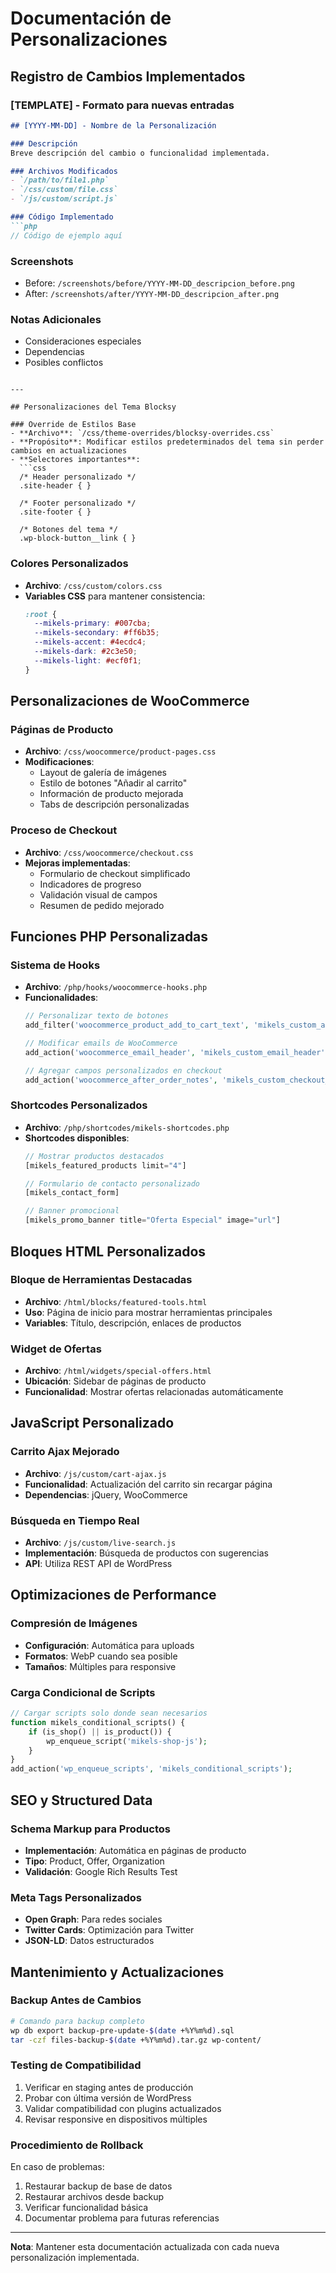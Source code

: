# Documentación de Personalizaciones

## Registro de Cambios Implementados

### [TEMPLATE] - Formato para nuevas entradas
```markdown
## [YYYY-MM-DD] - Nombre de la Personalización

### Descripción
Breve descripción del cambio o funcionalidad implementada.

### Archivos Modificados
- `/path/to/file1.php`
- `/css/custom/file.css`
- `/js/custom/script.js`

### Código Implementado
```php
// Código de ejemplo aquí
```

### Screenshots
- Before: `/screenshots/before/YYYY-MM-DD_descripcion_before.png`
- After: `/screenshots/after/YYYY-MM-DD_descripcion_after.png`

### Notas Adicionales
- Consideraciones especiales
- Dependencias
- Posibles conflictos
```

---

## Personalizaciones del Tema Blocksy

### Override de Estilos Base
- **Archivo**: `/css/theme-overrides/blocksy-overrides.css`
- **Propósito**: Modificar estilos predeterminados del tema sin perder cambios en actualizaciones
- **Selectores importantes**:
  ```css
  /* Header personalizado */
  .site-header { }
  
  /* Footer personalizado */
  .site-footer { }
  
  /* Botones del tema */
  .wp-block-button__link { }
  ```

### Colores Personalizados
- **Archivo**: `/css/custom/colors.css`
- **Variables CSS** para mantener consistencia:
  ```css
  :root {
    --mikels-primary: #007cba;
    --mikels-secondary: #ff6b35;
    --mikels-accent: #4ecdc4;
    --mikels-dark: #2c3e50;
    --mikels-light: #ecf0f1;
  }
  ```

## Personalizaciones de WooCommerce

### Páginas de Producto
- **Archivo**: `/css/woocommerce/product-pages.css`
- **Modificaciones**:
  - Layout de galería de imágenes
  - Estilo de botones "Añadir al carrito"
  - Información de producto mejorada
  - Tabs de descripción personalizadas

### Proceso de Checkout
- **Archivo**: `/css/woocommerce/checkout.css`
- **Mejoras implementadas**:
  - Formulario de checkout simplificado
  - Indicadores de progreso
  - Validación visual de campos
  - Resumen de pedido mejorado

## Funciones PHP Personalizadas

### Sistema de Hooks
- **Archivo**: `/php/hooks/woocommerce-hooks.php`
- **Funcionalidades**:
  ```php
  // Personalizar texto de botones
  add_filter('woocommerce_product_add_to_cart_text', 'mikels_custom_add_to_cart_text');
  
  // Modificar emails de WooCommerce
  add_action('woocommerce_email_header', 'mikels_custom_email_header');
  
  // Agregar campos personalizados en checkout
  add_action('woocommerce_after_order_notes', 'mikels_custom_checkout_fields');
  ```

### Shortcodes Personalizados
- **Archivo**: `/php/shortcodes/mikels-shortcodes.php`
- **Shortcodes disponibles**:
  ```php
  // Mostrar productos destacados
  [mikels_featured_products limit="4"]
  
  // Formulario de contacto personalizado
  [mikels_contact_form]
  
  // Banner promocional
  [mikels_promo_banner title="Oferta Especial" image="url"]
  ```

## Bloques HTML Personalizados

### Bloque de Herramientas Destacadas
- **Archivo**: `/html/blocks/featured-tools.html`
- **Uso**: Página de inicio para mostrar herramientas principales
- **Variables**: Título, descripción, enlaces de productos

### Widget de Ofertas
- **Archivo**: `/html/widgets/special-offers.html`
- **Ubicación**: Sidebar de páginas de producto
- **Funcionalidad**: Mostrar ofertas relacionadas automáticamente

## JavaScript Personalizado

### Carrito Ajax Mejorado
- **Archivo**: `/js/custom/cart-ajax.js`
- **Funcionalidad**: Actualización del carrito sin recargar página
- **Dependencias**: jQuery, WooCommerce

### Búsqueda en Tiempo Real
- **Archivo**: `/js/custom/live-search.js`
- **Implementación**: Búsqueda de productos con sugerencias
- **API**: Utiliza REST API de WordPress

## Optimizaciones de Performance

### Compresión de Imágenes
- **Configuración**: Automática para uploads
- **Formatos**: WebP cuando sea posible
- **Tamaños**: Múltiples para responsive

### Carga Condicional de Scripts
```php
// Cargar scripts solo donde sean necesarios
function mikels_conditional_scripts() {
    if (is_shop() || is_product()) {
        wp_enqueue_script('mikels-shop-js');
    }
}
add_action('wp_enqueue_scripts', 'mikels_conditional_scripts');
```

## SEO y Structured Data

### Schema Markup para Productos
- **Implementación**: Automática en páginas de producto
- **Tipo**: Product, Offer, Organization
- **Validación**: Google Rich Results Test

### Meta Tags Personalizados
- **Open Graph**: Para redes sociales
- **Twitter Cards**: Optimización para Twitter
- **JSON-LD**: Datos estructurados

## Mantenimiento y Actualizaciones

### Backup Antes de Cambios
```bash
# Comando para backup completo
wp db export backup-pre-update-$(date +%Y%m%d).sql
tar -czf files-backup-$(date +%Y%m%d).tar.gz wp-content/
```

### Testing de Compatibilidad
1. Verificar en staging antes de producción
2. Probar con última versión de WordPress
3. Validar compatibilidad con plugins actualizados
4. Revisar responsive en dispositivos múltiples

### Procedimiento de Rollback
En caso de problemas:
1. Restaurar backup de base de datos
2. Restaurar archivos desde backup
3. Verificar funcionalidad básica
4. Documentar problema para futuras referencias

---

**Nota**: Mantener esta documentación actualizada con cada nueva personalización implementada.